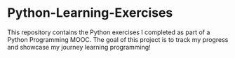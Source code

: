 # Python-Learning-Exercises
This repository contains the Python exercises I completed as part of a Python Programming MOOC. The goal of this project is to track my progress and showcase my journey learning programming!
